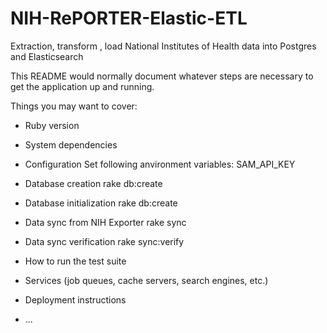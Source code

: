 # NIH-RePORTER-Elastic-ETL
Extraction, transform , load National Institutes of Health data into Postgres and Elasticsearch

This README would normally document whatever steps are necessary to get the
application up and running.

Things you may want to cover:

* Ruby version

* System dependencies

* Configuration
  Set following anvironment variables:
  SAM_API_KEY

* Database creation
  rake db:create

* Database initialization
  rake db:create

* Data sync from NIH Exporter
  rake sync

* Data sync verification
  rake sync:verify




* How to run the test suite

* Services (job queues, cache servers, search engines, etc.)

* Deployment instructions

* ...

